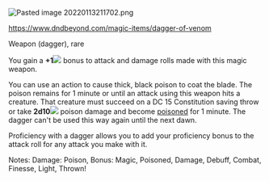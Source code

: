 ![Pasted image 20220113211702.png](app://local/D%3A%5CObsidian%5CCurse%20of%20Strahd%5CPasted%20image%2020220113211702.png?1642126622249)


https://www.dndbeyond.com/magic-items/dagger-of-venom

Weapon (dagger), rare

You gain a **+1**![](chrome-extension://gnblbpbepfbfmoobegdogkglpbhcjofh/images/icons/badges/custom20.png) bonus to attack and damage rolls made with this magic weapon.

You can use an action to cause thick, black poison to coat the blade. The poison remains for 1 minute or until an attack using this weapon hits a creature. That creature must succeed on a DC 15 Constitution saving throw or take **2d10**![](chrome-extension://gnblbpbepfbfmoobegdogkglpbhcjofh/images/icons/badges/custom20.png) poison damage and become [poisoned](https://www.dndbeyond.com/compendium/rules/basic-rules/appendix-a-conditions#Poisoned) for 1 minute. The dagger can't be used this way again until the next dawn.

Proficiency with a dagger allows you to add your proficiency bonus to the attack roll for any attack you make with it.

Notes: Damage: Poison, Bonus: Magic, Poisoned, Damage, Debuff, Combat, Finesse, Light, Thrown!